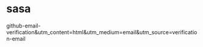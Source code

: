# sasa
github-email-verification&amp;utm_content=html&amp;utm_medium=email&amp;utm_source=verification-email
